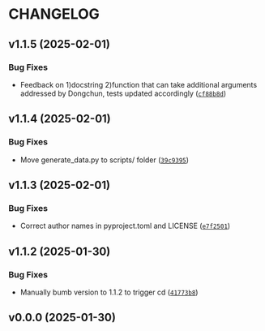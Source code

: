 # CHANGELOG


## v1.1.5 (2025-02-01)

### Bug Fixes

- Feedback on 1)docstring 2)function that can take additional arguments addressed by Dongchun, tests
  updated accordingly
  ([`cf88b8d`](https://github.com/UBC-MDS/dataprofiler_group-30/commit/cf88b8dcc68d3b4d136528d801ccd4a58d294fb7))


## v1.1.4 (2025-02-01)

### Bug Fixes

- Move generate_data.py to scripts/ folder
  ([`39c9395`](https://github.com/UBC-MDS/dataprofiler_group-30/commit/39c9395b70ee2128d0911f94bc704bbed56a481f))


## v1.1.3 (2025-02-01)

### Bug Fixes

- Correct author names in pyproject.toml and LICENSE
  ([`e7f2501`](https://github.com/UBC-MDS/dataprofiler_group-30/commit/e7f25010fda40a52b4f71deb44d5f489223e8691))


## v1.1.2 (2025-01-30)

### Bug Fixes

- Manually bumb version to 1.1.2 to trigger cd
  ([`41773b8`](https://github.com/UBC-MDS/dataprofiler_group-30/commit/41773b8c3a2b1ec4c7893634bfaa8169d6297ec9))


## v0.0.0 (2025-01-30)
